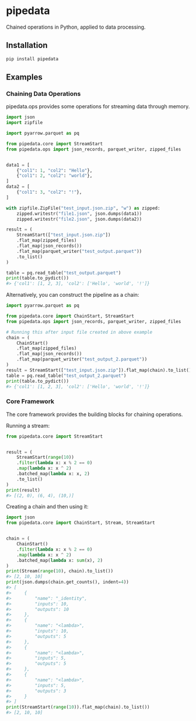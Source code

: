 # pipedata

Chained operations in Python, applied to data processing.

## Installation

```bash
pip install pipedata
```

## Examples

### Chaining Data Operations

pipedata.ops provides some operations for streaming data through memory.

```py
import json
import zipfile

import pyarrow.parquet as pq

from pipedata.core import StreamStart
from pipedata.ops import json_records, parquet_writer, zipped_files


data1 = [
    {"col1": 1, "col2": "Hello"},
    {"col1": 2, "col2": "world"},
]
data2 = [
    {"col1": 3, "col2": "!"},
]

with zipfile.ZipFile("test_input.json.zip", "w") as zipped:
    zipped.writestr("file1.json", json.dumps(data1))
    zipped.writestr("file2.json", json.dumps(data2))

result = (
    StreamStart(["test_input.json.zip"])
    .flat_map(zipped_files)
    .flat_map(json_records())
    .flat_map(parquet_writer("test_output.parquet"))
    .to_list()
)

table = pq.read_table("test_output.parquet")
print(table.to_pydict())
#> {'col1': [1, 2, 3], 'col2': ['Hello', 'world', '!']}
```

Alternatively, you can construct the pipeline as a chain:

```py
import pyarrow.parquet as pq

from pipedata.core import ChainStart, StreamStart
from pipedata.ops import json_records, parquet_writer, zipped_files

# Running this after input file created in above example
chain = (
    ChainStart()
    .flat_map(zipped_files)
    .flat_map(json_records())
    .flat_map(parquet_writer("test_output_2.parquet"))
)
result = StreamStart(["test_input.json.zip"]).flat_map(chain).to_list()
table = pq.read_table("test_output_2.parquet")
print(table.to_pydict())
#> {'col1': [1, 2, 3], 'col2': ['Hello', 'world', '!']}

```

### Core Framework

The core framework provides the building blocks for chaining operations.

Running a stream:
```py
from pipedata.core import StreamStart


result = (
    StreamStart(range(10))
    .filter(lambda x: x % 2 == 0)
    .map(lambda x: x ^ 2)
    .batched_map(lambda x: x, 2)
    .to_list()
)
print(result)
#> [(2, 0), (6, 4), (10,)]
```

Creating a chain and then using it:
```py
import json
from pipedata.core import ChainStart, Stream, StreamStart


chain = (
    ChainStart()
    .filter(lambda x: x % 2 == 0)
    .map(lambda x: x ^ 2)
    .batched_map(lambda x: sum(x), 2)
)
print(Stream(range(10), chain).to_list())
#> [2, 10, 10]
print(json.dumps(chain.get_counts(), indent=4))
#> [
#>     {
#>         "name": "_identity",
#>         "inputs": 10,
#>         "outputs": 10
#>     },
#>     {
#>         "name": "<lambda>",
#>         "inputs": 10,
#>         "outputs": 5
#>     },
#>     {
#>         "name": "<lambda>",
#>         "inputs": 5,
#>         "outputs": 5
#>     },
#>     {
#>         "name": "<lambda>",
#>         "inputs": 5,
#>         "outputs": 3
#>     }
#> ]
print(StreamStart(range(10)).flat_map(chain).to_list())
#> [2, 10, 10]
```
